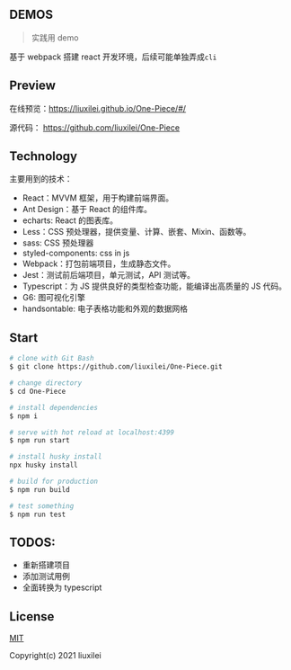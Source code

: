 ## DEMOS

> 实践用 demo

基于 webpack 搭建 react 开发环境，后续可能单独弄成`cli`

## Preview

在线预览：https://liuxilei.github.io/One-Piece/#/

源代码： https://github.com/liuxilei/One-Piece

## Technology

主要用到的技术：

-   React：MVVM 框架，用于构建前端界面。
-   Ant Design：基于 React 的组件库。
-   echarts: React 的图表库。
-   Less：CSS 预处理器，提供变量、计算、嵌套、Mixin、函数等。
-   sass: CSS 预处理器
-   styled-components: css in js
-   Webpack：打包前端项目，生成静态文件。
-   Jest：测试前后端项目，单元测试，API 测试等。
-   Typescript：为 JS 提供良好的类型检查功能，能编译出高质量的 JS 代码。
-   G6: 图可视化引擎
-   handsontable: 电子表格功能和外观的数据网格

## Start

```bash
# clone with Git Bash
$ git clone https://github.com/liuxilei/One-Piece.git

# change directory
$ cd One-Piece

# install dependencies
$ npm i

# serve with hot reload at localhost:4399
$ npm run start

# install husky install
npx husky install 

# build for production
$ npm run build

# test something
$ npm run test
```

## TODOS:

-   重新搭建项目
-   添加测试用例
-   全面转换为 typescript

## License

[MIT](https://github.com/liuxilei/One-Piece/blob/master/LICENSE)

Copyright(c) 2021 liuxilei
